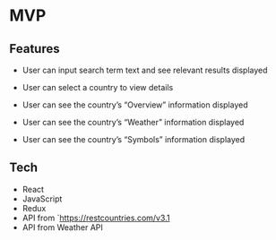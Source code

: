 # MVP
## Features
- User can input search term text and see relevant results displayed

- User can select a country to view details

- User can see the country’s “Overview” information displayed

- User can see the country’s “Weather” information displayed

- User can see the country’s “Symbols” information displayed


## Tech
- React
- JavaScript
- Redux
- API from `https://restcountries.com/v3.1
- API from Weather API

